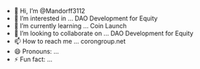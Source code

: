 - 👋 Hi, I’m @Mandorff3112
- 👀 I’m interested in ... DAO Development for Equity
- 🌱 I’m currently learning ... Coin Launch 
- 💞️ I’m looking to collaborate on ... DAO Development for Equity
- 📫 How to reach me ... corongroup.net
- 😄 Pronouns: ...
- ⚡ Fun fact: ...

<!---
Mandorff3112/Mandorff3112 is a ✨ special ✨ repository because its `README.md` (this file) appears on your GitHub profile.
You can click the Preview link to take a look at your changes.
--->
